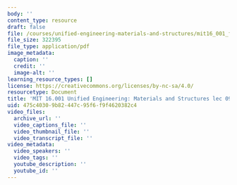 ```yaml
---
body: ''
content_type: resource
draft: false
file: /courses/unified-engineering-materials-and-structures/mit16_001_f21_lec09.pdf
file_size: 322395
file_type: application/pdf
image_metadata:
  caption: ''
  credit: ''
  image-alt: ''
learning_resource_types: []
license: https://creativecommons.org/licenses/by-nc-sa/4.0/
resourcetype: Document
title: 'MIT 16.001 Unified Engineering: Materials and Structures lec 09'
uid: 475c4030-9b82-447c-95f6-f9f4620382c4
video_files:
  archive_url: ''
  video_captions_file: ''
  video_thumbnail_file: ''
  video_transcript_file: ''
video_metadata:
  video_speakers: ''
  video_tags: ''
  youtube_description: ''
  youtube_id: ''
---
```

